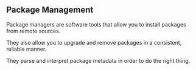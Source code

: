 ## Package Management

Package managers are software tools that allow you to install packages from remote sources.
<!--.element: class="fragment"-->

They also allow you to upgrade and remove packages in a consistent, reliable manner.
<!--.element: class="fragment"-->

They parse and interpret package metadata in order to do the right thing.
<!--.element: class="fragment"-->
